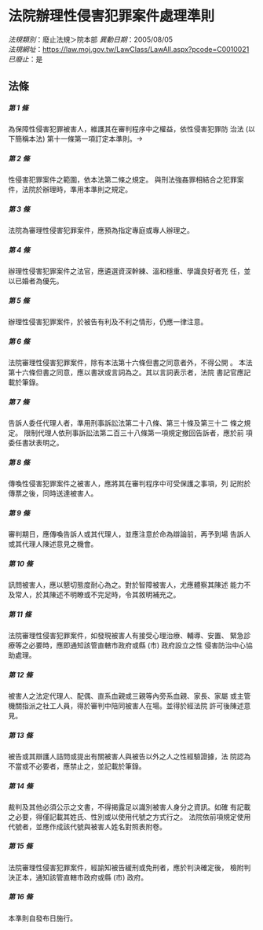 # 法院辦理性侵害犯罪案件處理準則

*法規類別*：廢止法規＞院本部
*異動日期*：2005/08/05  
*法規網址*：https://law.moj.gov.tw/LawClass/LawAll.aspx?pcode=C0010021
*已廢止*：是


## 法條
##### 第 1 條
為保障性侵害犯罪被害人，維護其在審判程序中之權益，依性侵害犯罪防
治法 (以下簡稱本法) 第十一條第一項訂定本準則。

##### 第 2 條
性侵害犯罪案件之範圍，依本法第二條之規定。
與刑法強姦罪相結合之犯罪案件，法院於辦理時，準用本準則之規定。

##### 第 3 條
法院為審理性侵害犯罪案件，應預為指定專庭或專人辦理之。

##### 第 4 條
辦理性侵害犯罪案件之法官，應遴選資深幹練、溫和穩重、學識良好者充
任，並以已婚者為優先。

##### 第 5 條
辦理性侵害犯罪案件，於被告有利及不利之情形，仍應一律注意。

##### 第 6 條
法院審理性侵害犯罪案件，除有本法第十六條但書之同意者外，不得公開
。
本法第十六條但書之同意，應以書狀或言詞為之。其以言詞表示者，法院
書記官應記載於筆錄。

##### 第 7 條
告訴人委任代理人者，準用刑事訴訟法第二十八條、第三十條及第三十二
條之規定。
限制代理人依刑事訴訟法第二百三十八條第一項規定撤回告訴者，應於前
項委任書狀表明之。

##### 第 8 條
傳喚性侵害犯罪案件之被害人，應將其在審判程序中可受保護之事項，列
記附於傳票之後，同時送達被害人。

##### 第 9 條
審判期日，應傳喚告訴人或其代理人，並應注意於命為辯論前，再予到場
告訴人或其代理人陳述意見之機會。

##### 第 10 條
訊問被害人，應以懇切態度耐心為之。對於智障被害人，尤應體察其陳述
能力不及常人，於其陳述不明瞭或不完足時，令其敘明補充之。

##### 第 11 條
法院審理性侵害犯罪案件，如發現被害人有接受心理治療、輔導、安置、
緊急診療等之必要時，應即通知該管直轄市政府或縣 (市) 政府設立之性
侵害防治中心協助處理。

##### 第 12 條
被害人之法定代理人、配偶、直系血親或三親等內旁系血親、家長、家屬
或主管機關指派之社工人員，得於審判中陪同被害人在場。並得於經法院
許可後陳述意見。

##### 第 13 條
被告或其辯護人詰問或提出有關被害人與被告以外之人之性經驗證據，法
院認為不當或不必要者，應禁止之，並記載於筆錄。

##### 第 14 條
裁判及其他必須公示之文書，不得揭露足以識別被害人身分之資訊。如確
有記載之必要，得僅記載其姓氏、性別或以使用代號之方式行之。
法院依前項規定使用代號者，並應作成該代號與被害人姓名對照表附卷。

##### 第 15 條
法院審理性侵害犯罪案件，經諭知被告緩刑或免刑者，應於判決確定後，
檢附判決正本，通知該管直轄市政府或縣 (市) 政府。

##### 第 16 條
本準則自發布日施行。


